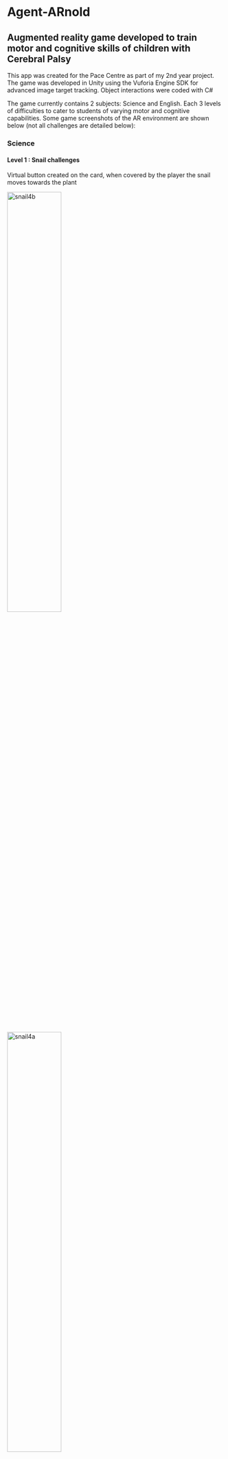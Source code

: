 # Agent-ARnold
## Augmented reality game developed to train motor and cognitive skills of children with Cerebral Palsy

This app was created for the Pace Centre as part of my 2nd year project. The game was developed in Unity using the Vuforia Engine SDK for advanced image target tracking. Object interactions were coded with C#

The game currently contains 2 subjects: Science and English. Each 3 levels of difficulties to cater to students of varying motor and cognitive capabilities. Some game screenshots of the AR environment are shown below (not all challenges are detailed below):

### Science
#### Level 1 : Snail challenges
Virtual button created on the card, when covered by the player the snail moves towards the plant

<img width=50% alt="snail4b" src="https://github.com/magichampz/Agent-ARnold/assets/91732309/70d54e9d-ea26-4661-9146-3849ab45427c"> <img width=50% alt="snail4a" src="https://github.com/magichampz/Agent-ARnold/assets/91732309/e6ddff88-caf7-4707-8f92-13fae0992722">

#### Level 2: Flask challenges
Left: Upon scanning the danger card, the conical flask and explosion effects show on the screen <br>
Right: Player uses their finger to interact with each AR object shown and will see an animation play <br>

<img width="329" alt="flask 3" src="https://github.com/magichampz/Agent-ARnold/assets/91732309/9958683b-bece-4f65-80e0-cdaba64be021">
<img width="330" alt="flask 2" src="https://github.com/magichampz/Agent-ARnold/assets/91732309/cdd09a6c-fad2-4bba-836f-bcb569c1fe27">


#### Level 3: 
Players use their fingers to point towards the correct augmented reality object in real life to answer questions
![petridish1](https://github.com/magichampz/Agent-ARnold/assets/91732309/e303a645-75a1-4dec-8597-5a384194488e)


### English
All english questions for each level are the same, but the difference is the way in which the question is answered. Higher levels require a more difficult method of answering (more advanced motor skills required) <br>

Level 1: Players tap the correct option on the screen <br>
Level 2: Players drage the correct option on the screen to the blank <br>
Level 3: Players drag the correct option using their hand to touch the AR object in real life, which is projected on the screen <br>

![english-1](https://github.com/magichampz/Agent-ARnold/assets/91732309/57ecd661-f549-4a7a-887f-32e82d713234)


<br>
<br>
<br>

Check out my medium article for more info on the project, including a video demonstration. The version control for this project was managed using plasticSCM, which is optimised for mixed reality development in unity. The software development for the project was done in collaboration with Michael Ma and Ziyao Dong. 
